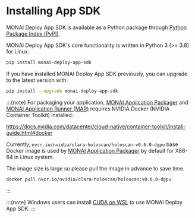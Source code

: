 # Installing App SDK

MONAI Deploy App SDK is available as a Python package through [Python Package Index (PyPI)](https://pypi.org/project/monai-deploy-app-sdk/).

MONAI Deploy App SDK's core functionality is written in Python 3 (>= 3.8) for Linux.

```bash
pip install monai-deploy-app-sdk
```

If you have installed MONAI Deploy App SDK previously, you can upgrade to the latest version with:

```bash
pip install --upgrade monai-deploy-app-sdk
```

:::{note}
For packaging your application, [MONAI Application Packager](/developing_with_sdk/packaging_app) and [MONAI Application Runner (MAR)](/developing_with_sdk/executing_packaged_app_locally) requires NVIDIA Docker (NVIDIA Container Toolkit) installed:

<https://docs.nvidia.com/datacenter/cloud-native/container-toolkit/install-guide.html#docker>

Currently, `nvcr.io/nvidia/clara-holoscan/holoscan:v0.6.0-dgpu` base Docker image is used by [MONAI Application Packager](/developing_with_sdk/packaging_app) by default for X86-64 in Linux system.

The image size is large so please pull the image in advance to save time.

```bash
docker pull nvcr.io/nvidia/clara-holoscan/holoscan:v0.6.0-dgpu
```

:::

:::{note}
Windows users can install [CUDA on WSL](https://docs.nvidia.com/cuda/wsl-user-guide/index.html) to use MONAI Deploy App SDK.
:::
